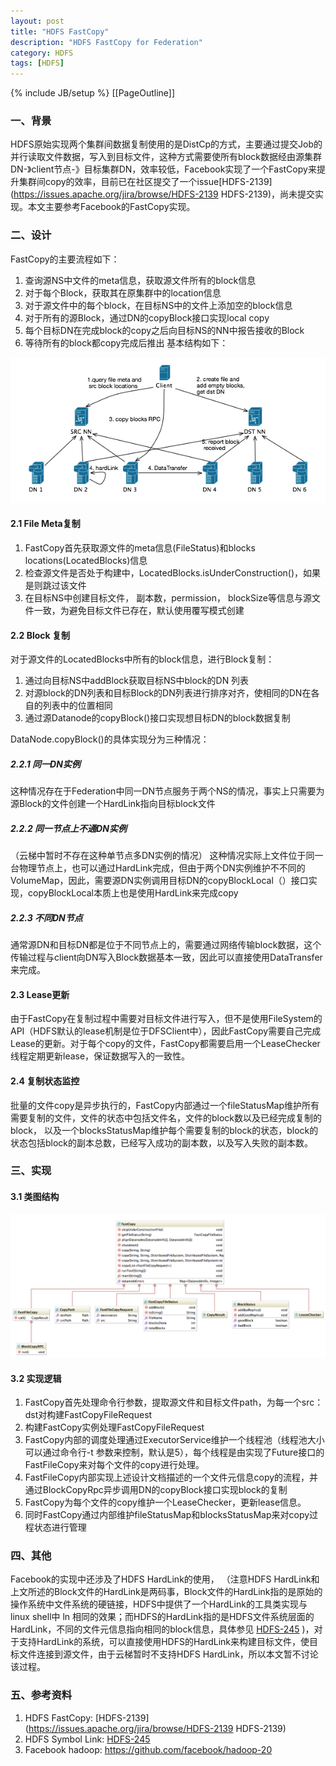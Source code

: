 ```yaml
---
layout: post
title: "HDFS FastCopy"
description: "HDFS FastCopy for Federation"
category: HDFS
tags: [HDFS]
---
```

{% include JB/setup %}
[[PageOutline]]

### 一、背景 
HDFS原始实现两个集群间数据复制使用的是DistCp的方式，主要通过提交Job的并行读取文件数据，写入到目标文件，这种方式需要使所有block数据经由源集群DN-》client节点-》目标集群DN，效率较低，Facebook实现了一个FastCopy来提升集群间copy的效率，目前已在社区提交了一个issue[HDFS-2139](https://issues.apache.org/jira/browse/HDFS-2139 HDFS-2139)，尚未提交实现。本文主要参考Facebook的FastCopy实现。

### 二、设计
FastCopy的主要流程如下：

1. 查询源NS中文件的meta信息，获取源文件所有的block信息
2. 对于每个Block，获取其在原集群中的location信息
3. 对于源文件中的每个block，在目标NS中的文件上添加空的block信息
4. 对于所有的源Block，通过DN的copyBlock接口实现local copy
5. 每个目标DN在完成block的copy之后向目标NS的NN中报告接收的Block
6. 等待所有的block都copy完成后推出
基本结构如下：

![](/images/hdfs/FastCopy.png)

#### 2.1 File Meta复制

1. FastCopy首先获取源文件的meta信息(FileStatus)和blocks locations(LocatedBlocks)信息
2. 检查源文件是否处于构建中，LocatedBlocks.isUnderConstruction()，如果是则跳过该文件
3. 在目标NS中创建目标文件， 副本数，permission， blockSize等信息与源文件一致，为避免目标文件已存在，默认使用覆写模式创建

#### 2.2 Block 复制

对于源文件的LocatedBlocks中所有的block信息，进行Block复制：

1. 通过向目标NS中addBlock获取目标NS中block的DN 列表
2. 对源block的DN列表和目标Block的DN列表进行排序对齐，使相同的DN在各自的列表中的位置相同
3. 通过源Datanode的copyBlock()接口实现想目标DN的block数据复制

DataNode.copyBlock()的具体实现分为三种情况：
##### 2.2.1 同一DN实例 
这种情况存在于Federation中同一DN节点服务于两个NS的情况，事实上只需要为源Block的文件创建一个HardLink指向目标block文件
##### 2.2.2 同一节点上不通DN实例
（云梯中暂时不存在这种单节点多DN实例的情况）
这种情况实际上文件位于同一台物理节点上，也可以通过HardLink完成，但由于两个DN实例维护不不同的VolumeMap，因此，需要源DN实例调用目标DN的copyBlockLocal（）接口实现，copyBlockLocal本质上也是使用HardLink来完成copy
##### 2.2.3 不同DN节点
通常源DN和目标DN都是位于不同节点上的，需要通过网络传输block数据，这个传输过程与client向DN写入Block数据基本一致，因此可以直接使用DataTransfer来完成。

#### 2.3 Lease更新
由于FastCopy在复制过程中需要对目标文件进行写入，但不是使用FileSystem的API（HDFS默认的lease机制是位于DFSClient中），因此FastCopy需要自己完成Lease的更新。对于每个copy的文件，FastCopy都需要启用一个LeaseChecker线程定期更新lease，保证数据写入的一致性。

#### 2.4 复制状态监控
批量的文件copy是异步执行的，FastCopy内部通过一个fileStatusMap维护所有需要复制的文件，文件的状态中包括文件名，文件的block数以及已经完成复制的block， 以及一个blocksStatusMap维护每个需要复制的block的状态，block的状态包括block的副本总数，已经写入成功的副本数，以及写入失败的副本数。

### 三、实现
#### 3.1 类图结构

![](/images/hdfs/FastCopy-class.png)
#### 3.2 实现逻辑

1. FastCopy首先处理命令行参数，提取源文件和目标文件path，为每一个src：dst对构建FastCopyFileRequest
2. 构建FastCopy实例处理FastCopyFileRequest
3. FastCopy内部的调度处理通过ExecutorService维护一个线程池（线程池大小可以通过命令行-t 参数来控制，默认是5），每个线程是由实现了Future接口的FastFileCopy来对每个文件的copy进行处理。
4. FastFileCopy内部实现上述设计文档描述的一个文件元信息copy的流程，并通过BlockCopyRpc异步调用DN的copyBlock接口实现block的复制
5. FastCopy为每个文件的copy维护一个LeaseChecker，更新lease信息。
6. 同时FastCopy通过内部维护fileStatusMap和blocksStatusMap来对copy过程状态进行管理

### 四、其他
Facebook的实现中还涉及了HDFS HardLink的使用， （注意HDFS HardLink和上文所述的Block文件的HardLink是两码事，Block文件的HardLink指的是原始的操作系统中文件系统的硬链接，HDFS中提供了一个HardLink的工具类实现与linux shell中 ln 相同的效果；而HDFS的HardLink指的是HDFS文件系统层面的HardLink，不同的文件元信息指向相同的block信息，具体参见 [HDFS-245](https://issues.apache.org/jira/browse/HDFS-245) )，对于支持HardLink的系统，可以直接使用HDFS的HardLink来构建目标文件，使目标文件连接到源文件，由于云梯暂时不支持HDFS HardLink，所以本文暂不讨论该过程。

### 五、参考资料

1. HDFS FastCopy: [HDFS-2139](https://issues.apache.org/jira/browse/HDFS-2139 HDFS-2139)
2. HDFS Symbol Link: [HDFS-245](https://issues.apache.org/jira/browse/HDFS-245)
3. Facebook hadoop: <https://github.com/facebook/hadoop-20>
